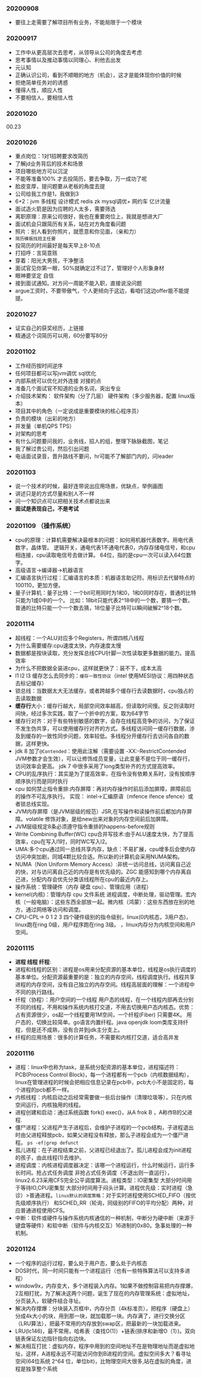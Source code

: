 ### 20200908
* 要往上走需要了解项目所有业务，不能局限于一个模块
### 20200917
* 工作中从更高层次去思考，从领导从公司的角度去考虑
* 思考事情以及推动事情以同理心、利他去出发
* 元认知
* 正确认识公司，看到不顺眼的地方（机会），这才是能体现你价值的时候
* 拒绝简单任务对的诱惑
* 懂得人性，顺应人性
* 不要相信人，要相信人性
### 20201020   
00.23
### 20201026  
* 重点岗位：1对1招聘要求改简历  
* 了解jd业务背后的技术和场景   
* 项目哪些地方可以沉淀  
* 不能等准备100% 才去投简历，要去争取，万一成功了呢  
* 脸皮变厚，提问题要从老板的角度去提
* 公司给我工作是1，我做到3    
* 6+2：jvm 多线程 设计模式 redis zk mysql调优+ 网约车 亿计流量   
* 面试造火箭是因为应聘的人太多，需要筛选    
* 离职原理：原来公司很好，我也在重要岗位上，我就是想进大厂  
* 面试机会只跟简历有关系，站在对方角度看问题    
* 照片：别人看到你照片，就愿意和你见面，（亲和力）  
* `简历模板找班主任要`  
* 投简历的时间最好是每天早上8-10点  
* 打招呼：言简意赅  
* 穿着：阳光大男孩，干净整洁  
* 面试官见你第一眼，50%就确定过不过了，管理好个人形象身材   
* 眼神要坚定 自信  
* 接到面试通知。对方问一周能不能入职，直接说没问题  
* argue工资时，不要带傲气，个人更倾向于这边，看咱们这边offer能不能提提。  

### 20201027  
* 证实自己的获奖经历，上链接  
* 精通这个词简历可以用，60分要写80分  
### 20201102  
* 工作经历按时间逆序  
* 任何项目都可以写jvm调优 sql优化  
* 内部系统可以优化对外连接 对接的点
* 准备几个面试官不知道的业务名词，突出专业  
* 介绍技术架构： 软件架构（分了几层） 硬件架构（多少服务器，配置 linux版本）  
* 项目其中的角色（一定说成是重要模块的核心程序员）  
* 负责的模块（出彩的地方）  
* 并发量（单机QPS TPS）
* 对架构的思考  
* 有什么问题要问我的，业务线，招人的组，整理下脉脉截图，笔记
* 我了解过贵公司，然后引出问题  
* 电话面试录音，晋升路线不要问，hr可能不了解部门内的，问leader  
### 20201103  
* 说一个技术的时候，最好连带说出应用场景，优缺点，举例画图
* 讲述只是的方式尽量和别人不一样  
* 问一个知识点可以把相关技术点都说出来  
* **面试是表现自己，不是考试**  

### 20201109 （操作系统） 
* cpu的原理：计算机需要解决最根本的问题：如何用机器代表数字。用电代表数字，晶体管。
逻辑开关，通电代表1不通电代表0，内存存储电信号，和cpu相连接，cpu读取电信号去做计算。
64位，指的是cpu一次可以读入64位数字。
* 高级语言->编译器->机器语言  
* 汇编语言执行过程：汇编语言的本质：机器语言助记符。用标识去代替特点的100110，更加方便。 
* 量子计算机：量子比特：一个bit可用同时为1和0，1和0同时存在，普通的比特只能为1或0中的一个。
比如：18bit只能代表2^18中的一个数，要猜一个数，普通的比特只能一个一个数去猜，18位量子比特可以瞬间破解2^18个数。

### 20201114  
* 超线程：一个ALU对应多个Registers，所谓四核八线程
* 为什么需要缓存:cpu速度太快，内存速度太慢   
* 数据都是按块读取，充分发挥总线CPU针脚一次性读取更多数据的能力。提高效率  
* 为什么不把数据全装进cpu，这样就更快了：装不下，成本太高
* l1 l2 l3 缓存怎么去同步的：`缓存一致性协议`（intel 使用MESI协议：用四种状态去标记缓存）
* 锁总线：当数据太大无法缓存，或者跨越多个缓存行去读数据时，cpu独占的去读取数据 
* **缓存行**大小：缓存行越大，局部空间效率越高，但读取时间慢。反之则读取时间快，经过多次实践，取了一个折中的方案，取为64字节
* 缓存行对齐：对于有些特别敏感的数字，会存在线程高竞争的访问，为了保证不发生伪共享，可以使用缓存行对齐的方式。多线程访问同一缓存行数据，涉及到缓存的一致性同步问题，效率较低。多线程分开缓存行去访问各自的数据，这样更快。
* jdk 8 加了`@Contended`：使用此注解（需要设置 -XX:-RestrictContended JVM参数才会生效），可以让修饰成员变量，让此变量不是位于同一缓存行，访问效率会更高。
jdk 7 中很多采用了long类型补齐的方式提高效率。
* CPU的乱序执行：其实是为了提高效率，在指令没有依赖关系时，没有按顺序顺序执行而是同时执行
* cpu 如何禁止指令重排:内存屏障：再对内存操作时前后添加屏障，屏障前后的操作不可乱序执行。 实现： intel->汇编原语（mfence ifence sfence）或者锁总线实现。
* JVM内存屏障（是JVM层级的规范）JSR,在写操作和读操作前后都加内存屏障。volatile 修饰对象，是给new出来对象的内存空间前后加屏障。
* JVM层级规定8条必须遵守指令重排的happens-before规则  
* Write Combining Buffer(WC) cpu合并写技术:由于ALU速度太快，为了提高效率，cpu在写入l1时，同时WC写入l2。
* UMA:多个cpu通过同一总线共享内存，缺点：不易扩展，cpu增多后会使内存访问冲突加剧，同城4颗比较合适。所以新的计算机会采用NUMA架构。
* NUMA（Non Uniform Memory Access）:非统一访问总线，访问离自己近的快，对与访问离自己近的内存是有优先级的。ZGC 能感知到哪个内存离自己进，分配内存会优先分类该线程所在cpu的最近内存上。
* 操作系统：管理硬件（内存 硬盘 cpu）、管理应用（进程）
* kernel(内核)：管理内存 cpu 文件系统 进程调度，中断处理，驱动管理。宏内核（一般电脑）：这些东西全部放一起。微内核（鸿蒙）：这些东西放在别的地方，通过网络等访问和调度。 
* CPU-CPL-> 0 1 2 3 四个硬件级别的指令级别，linux(0内核态，3用户态)，linux跑在ring 0级，用户程序跑在ring 3级。
，linux内存分为内核空间和用户空间。
### 20201115
* **进程 线程 纤程**:
* 进程和线程的区别：进程是os用来分配资源的基本单位，线程是os执行调度的基本单位。分配资源最重要的是：独立的内存空间，线程调度执行。线程共享进程的内存空间，没有自己独立的内存空间。线程高层面的理解：一个进程中不同的执行路线。
* 纤程（协程）：用户空间的一个线程 用户态的线程，在一个线程内部再去分别不同的线程，不用和操作系统内核打交道，不用去切换用户态内核态。优势：占有资源很少，os起一个线程要用1M空间，一个纤程(Fiber) 只需要4K。
用户态的，切换比较简单。go语言内置纤程。java openjdk loom类库支持纤程，但是还不成熟，没有合并到jdk主分支上。
* 纤程的应用场景：很多的计算任务，不需要和内核打交道，适合高并发

### 20201116  
* 进程：linux中也称为task，是系统分配资源的基本单位，进程描述符：PCB(Process Control Block)，每一个进程都有一个pcb（内核数据结构），linux在管理进程的时候会把相应信息记录在pcb中，pcb大小不是固定的，每个进程的pcb都不一样。
* 内核线程：内核启动之后经常需要做一些后台操作（清理垃圾等），只在内核空间运行，内核独用的线程。  
* 进程创建和启动：通过系统函数 fork() exec()，从A frok B ，A称作B的父进程.
* 僵尸进程：父进程产生子进程后，会维护子进程的一个pcb结构，子进程退出时由父进程释放pcb，如果父进程没有释放，那么子进程会成为一个僵尸进程。
`ps -ef|grep defunct`  
* 孤儿进程：在子进程结束之前，父进程已经退出了。孤儿进程会成为init进程的孩子，由此线程(1)去维护。
* 进程调度：内核进程调度器决定：该哪一个进程运行，什么时候运行，运行多长时间。抢占式任务调度 非抢占式任务调度（不退出则一直运行），linux2.6.23采用CFS完全公平调度算法。进程类型：IO密集型 大部分时间用于等待IO,CPU密集型 大部分时间用于闷头计算。进程优先级：实时进程（急诊）>普通进程。`linux默认的调度策略`：对于实时进程使用SCHED_FIFO（按优先级顺序执行） 和SCHED_RR（轮询，同级别的FIFO的平均分配）两种，对应普通进程使用CFS。  
* 中断：软件或硬件与操作系统内核通信的一种机制，中断分为硬中断（来源于键盘等硬件）和软中断（软件与内核交互）16进制的0x80。急事处理的一种机制。
### 20201124 
* 一个程序的运行过程，要么处于用户态，要么处于内核态
* DOS时代，同一时间只能有一个进程运行（也有一些特殊算法可以支持多进程）
* window9x，内存变大，多个进程装入内存。1如果不做控制容易把内存撑爆，2互相打扰，为了解决这两个问题，诞生了现在的内存管理系统：虚拟地址，分页装入，软硬件结合寻址。
* 解决内存撑爆：分块装入页框中，内存分页（4k标准页），把程序（硬盘上）分成4k大小的块，用到那一块，就加载那一块。内存满了，进行交换分区（LRU算法），把最不常用的内存放到swap区，把最新的一块加载进来。
* LRU(lc146)，最不常用，哈希表（查找O(1)）+链表(排序和新增O（1）)。双向链表保证左边指针指向右边块。
* 解决相互打扰：虚拟内存，程序中用到的空间地址不在是物理地址而是虚拟地址，这样，A进程永远不可能访问你到B进程的空间。虚拟空间多大？看寻址空间(64位系统 2^64 位，单位bit)，比物理空间大很多,站在虚拟的角度，进程是独享整个系统















































































